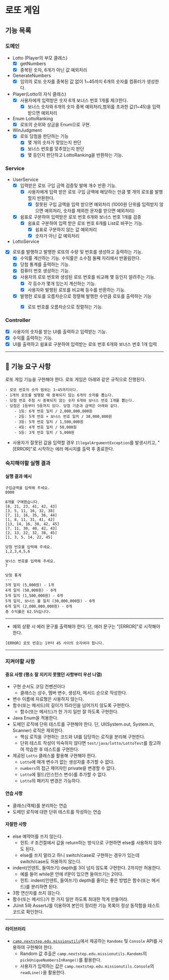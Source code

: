 # 로또 게임

## 기능 목록

### 도메인

- Lotto (Player의 부모 클래스)
  - [x] getNumbers
  - [x] 중복된 숫자, 6개가 아닌 값 예외처리

- GenerateNumbers
  - [x] 임의의 로또 숫자를 중복된 값 없이 1~45까지 6개의 숫자를 컴퓨터가 생성한다. 
 
- Player(Lotto의 자식 클래스)
  - [x] 사용자에게 입력받은 숫자 6개 보너스 번호 1개를 체크한다.
    - [x] 보너스 숫자와 6개의 숫자 중복 예외처리,범위를 초과한 값(1~45)을 입력 받으면 예외처리

- Enum LottoRanking
  - [x] 로또의 순위와 상금을 Enum으로 구현.

- WinJudgment
  - [x] 로또 당첨을 판단하는 기능
    - [x] 몇 개의 숫자가 맞았는지 판단
    - [x] 보너스 번호를 맞추었는지 판단
    - [x] 몇 등인지 판단하고 LottoRanking을 반환하는 기능.
    
### Service

- UserService
  - [x] 입력받은 로또 구입 금액 검증및 발매 개수 반환 기능.
    - [x] 사용자에게 입력 받은 로또 구입 금액에 해당하는 만큼 몇 개의 로또를 발행할지 반환한다.
      - [x] 잘못된 구입 금액을 입력 받으면 예외처리 (1000원 단위를 입력받지 않으면 예외처리, 숫자를 제외한 문자를 받으면 예외처리)
  - [x] 쉼표로 구분하여 입력받은 로또 번호 6개와 보너스 번호 1개를 검증
    - [x] 쉼표로 구분하여 입력 받은 로또 번호 6개를 List로 바꾸는 기능.
      - [x] 쉼표로 구분하지 않는 값 예외처리
      - [x] 숫자가 아닌 값 예외처리

- LottoService
- [x] 로또를 발행하고 발행한 로또의 수량 및 번호를 생성하고 출력하는 기능.
  - [x] 수익률 계산하는 기능. 수익률은 소수점 둘째 자리에서 반올림한다.
  - [x] 당첨 통계를 출력하는 기능.
  - [x] 컴퓨터 번호 생성하는 기능.
  - [x] 사용자의 로또 번호와 생성된 로또 번호를 비교해 몇 등인지 알려주는 기능.
    - [x] 각 등수가 몇개 있는지 계산하는 기능.
    - [x] 사용자와 발행된 로또를 비교해 등수를 반환하는 기능.
  -[x] 발행한 로또를 오름차순으로 정렬해 발행한 수만큼 로또를 출력하는 기능
    - [x] 로또 번호를 오름차순으로 정렬하는 기능.


### Controller
- [x] 사용자의 숫자를 받는 UI를 출력하고 입력받는 기능.
- [x] 수익률 출력하는 기능.
- [x] UI를 출력하고 쉼표로 구분하여 입력받는 로또 번호 6개와 보너스 번호 1개 입력

---
## 🚀 기능 요구 사항

로또 게임 기능을 구현해야 한다. 로또 게임은 아래와 같은 규칙으로 진행된다.

```
- 로또 번호의 숫자 범위는 1~45까지이다.
- 1개의 로또를 발행할 때 중복되지 않는 6개의 숫자를 뽑는다.
- 당첨 번호 추첨 시 중복되지 않는 숫자 6개와 보너스 번호 1개를 뽑는다.
- 당첨은 1등부터 5등까지 있다. 당첨 기준과 금액은 아래와 같다.
    - 1등: 6개 번호 일치 / 2,000,000,000원
    - 2등: 5개 번호 + 보너스 번호 일치 / 30,000,000원
    - 3등: 5개 번호 일치 / 1,500,000원
    - 4등: 4개 번호 일치 / 50,000원
    - 5등: 3개 번호 일치 / 5,000원
```
- 사용자가 잘못된 값을 입력할 경우 `IllegalArgumentException`를 발생시키고, "[ERROR]"로 시작하는 에러 메시지를 출력 후 종료한다.

### 숙지해야할 실행 결과

#### 실행 결과 예시

```
구입금액을 입력해 주세요.
8000

8개를 구매했습니다.
[8, 21, 23, 41, 42, 43] 
[3, 5, 11, 16, 32, 38] 
[7, 11, 16, 35, 36, 44] 
[1, 8, 11, 31, 41, 42] 
[13, 14, 16, 38, 42, 45] 
[7, 11, 30, 40, 42, 43] 
[2, 13, 22, 32, 38, 45] 
[1, 3, 5, 14, 22, 45]

당첨 번호를 입력해 주세요.
1,2,3,4,5,6

보너스 번호를 입력해 주세요.
7

당첨 통계
---
3개 일치 (5,000원) - 1개
4개 일치 (50,000원) - 0개
5개 일치 (1,500,000원) - 0개
5개 일치, 보너스 볼 일치 (30,000,000원) - 0개
6개 일치 (2,000,000,000원) - 0개
총 수익률은 62.5%입니다.
```

---

- 예외 상황 시 에러 문구를 출력해야 한다. 단, 에러 문구는 "[ERROR]"로 시작해야 한다.

```
[ERROR] 로또 번호는 1부터 45 사이의 숫자여야 합니다.
```


---
### 지켜야할 사항

#### 중요 사항 (평소 잘 지키지 못했던 사항부터 우선 나열)

- 구현 순서도 코딩 컨벤션이다
  - 클래스는 상수, 멤버 변수, 생성자, 메서드 순으로 작성한다.
- 변수 이름에 자료형은 사용하지 않는다.
- 함수(또는 메서드)의 길이가 15라인을 넘어가지 않도록 구현한다.
  - 함수(또는 메서드)가 한 가지 일만 잘 하도록 구현한다.
- Java Enum을 적용한다.
- 도메인 로직에 단위 테스트를 구현해야 한다. 단, UI(System.out, System.in, Scanner) 로직은 제외한다.
  - 핵심 로직을 구현하는 코드와 UI를 담당하는 로직을 분리해 구현한다.
  - 단위 테스트 작성이 익숙하지 않다면 `test/java/lotto/LottoTest`를 참고하여 학습한 후 테스트를 구현한다.
- 제공된 `Lotto` 클래스를 활용해 구현해야 한다.
  - `Lotto`에 매개 변수가 없는 생성자를 추가할 수 없다.
  - `numbers`의 접근 제어자인 private을 변경할 수 없다.
  - `Lotto`에 필드(인스턴스 변수)를 추가할 수 없다.
  - `Lotto`의 패키지 변경은 가능하다.

#### 연습 사항

- 클래스(객체)를 분리하는 연습
- 도메인 로직에 대한 단위 테스트를 작성하는 연습

#### 자잘한 사항
- else 예약어를 쓰지 않는다.
  - 힌트: if 조건절에서 값을 return하는 방식으로 구현하면 else를 사용하지 않아도 된다.
  - else를 쓰지 말라고 하니 switch/case로 구현하는 경우가 있는데 switch/case도 허용하지 않는다.
- indent(인덴트, 들여쓰기) depth를 3이 넘지 않도록 구현한다. 2까지만 허용한다.
  - 예를 들어 while문 안에 if문이 있으면 들여쓰기는 2이다.
  - 힌트: indent(인덴트, 들여쓰기) depth를 줄이는 좋은 방법은 함수(또는 메서드)를 분리하면 된다.
- 3항 연산자를 쓰지 않는다.
- 함수(또는 메서드)가 한 가지 일만 하도록 최대한 작게 만들어라.
- JUnit 5와 AssertJ를 이용하여 본인이 정리한 기능 목록이 정상 동작함을 테스트 코드로 확인한다.

---
#### 라이브러리

- [`camp.nextstep.edu.missionutils`](https://github.com/woowacourse-projects/mission-utils)에서 제공하는 `Randoms` 및 `Console` API를 사용하여 구현해야 한다.
  - Random 값 추출은 `camp.nextstep.edu.missionutils.Randoms`의 `pickUniqueNumbersInRange()`를 활용한다.
  - 사용자가 입력하는 값은 `camp.nextstep.edu.missionutils.Console`의 `readLine()`을 활용한다.


